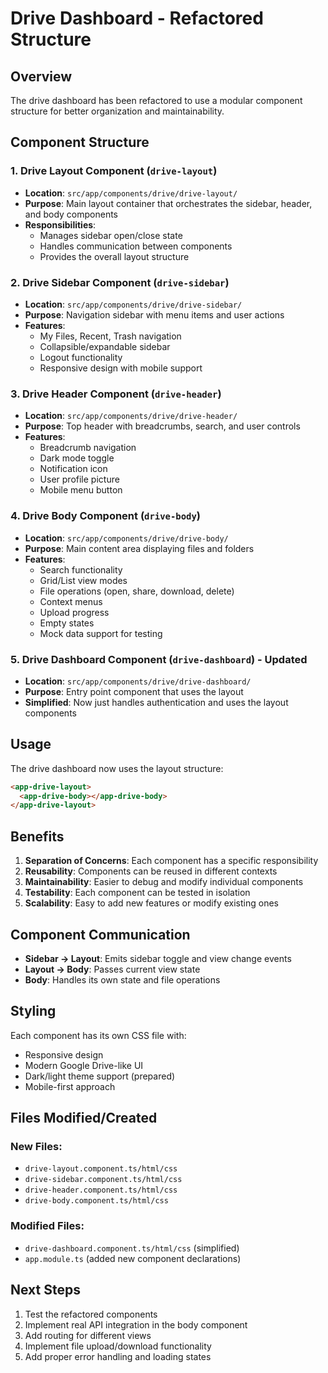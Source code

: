 # Drive Dashboard - Refactored Structure

## Overview
The drive dashboard has been refactored to use a modular component structure for better organization and maintainability.

## Component Structure

### 1. Drive Layout Component (`drive-layout`)
- **Location**: `src/app/components/drive/drive-layout/`
- **Purpose**: Main layout container that orchestrates the sidebar, header, and body components
- **Responsibilities**:
  - Manages sidebar open/close state
  - Handles communication between components
  - Provides the overall layout structure

### 2. Drive Sidebar Component (`drive-sidebar`)
- **Location**: `src/app/components/drive/drive-sidebar/`
- **Purpose**: Navigation sidebar with menu items and user actions
- **Features**:
  - My Files, Recent, Trash navigation
  - Collapsible/expandable sidebar
  - Logout functionality
  - Responsive design with mobile support

### 3. Drive Header Component (`drive-header`)
- **Location**: `src/app/components/drive/drive-header/`
- **Purpose**: Top header with breadcrumbs, search, and user controls
- **Features**:
  - Breadcrumb navigation
  - Dark mode toggle
  - Notification icon
  - User profile picture
  - Mobile menu button

### 4. Drive Body Component (`drive-body`)
- **Location**: `src/app/components/drive/drive-body/`
- **Purpose**: Main content area displaying files and folders
- **Features**:
  - Search functionality
  - Grid/List view modes
  - File operations (open, share, download, delete)
  - Context menus
  - Upload progress
  - Empty states
  - Mock data support for testing

### 5. Drive Dashboard Component (`drive-dashboard`) - Updated
- **Location**: `src/app/components/drive/drive-dashboard/`
- **Purpose**: Entry point component that uses the layout
- **Simplified**: Now just handles authentication and uses the layout components

## Usage

The drive dashboard now uses the layout structure:

```html
<app-drive-layout>
  <app-drive-body></app-drive-body>
</app-drive-layout>
```

## Benefits

1. **Separation of Concerns**: Each component has a specific responsibility
2. **Reusability**: Components can be reused in different contexts
3. **Maintainability**: Easier to debug and modify individual components
4. **Testability**: Each component can be tested in isolation
5. **Scalability**: Easy to add new features or modify existing ones

## Component Communication

- **Sidebar → Layout**: Emits sidebar toggle and view change events
- **Layout → Body**: Passes current view state
- **Body**: Handles its own state and file operations

## Styling

Each component has its own CSS file with:
- Responsive design
- Modern Google Drive-like UI
- Dark/light theme support (prepared)
- Mobile-first approach

## Files Modified/Created

### New Files:
- `drive-layout.component.ts/html/css`
- `drive-sidebar.component.ts/html/css`
- `drive-header.component.ts/html/css`
- `drive-body.component.ts/html/css`

### Modified Files:
- `drive-dashboard.component.ts/html/css` (simplified)
- `app.module.ts` (added new component declarations)

## Next Steps

1. Test the refactored components
2. Implement real API integration in the body component
3. Add routing for different views
4. Implement file upload/download functionality
5. Add proper error handling and loading states
